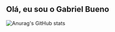 ## Olá, eu sou o Gabriel Bueno

![Anurag's GitHub stats](https://github-readme-stats.vercel.app/api?username=buenin7&show_icons=true&theme=dark)
